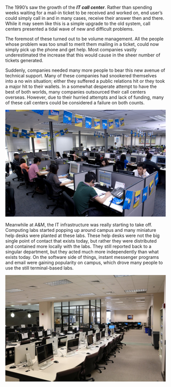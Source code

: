 The 1990’s saw the growth of the ***IT call center***. Rather than spending weeks waiting for a mail-in ticket to be received and worked on, end user’s could simply call in and in many cases, receive their answer then and there. While it may seem like this is a simple upgrade to the old system, call centers presented a tidal wave of new and difficult problems. 

The foremost of these turned out to be volume management. All the people whose problem was too small to merit them mailing in a ticket, could now simply pick up the phone and get help. Most companies vastly underestimated the increase that this would cause in the sheer number of tickets generated. 

Suddenly, companies needed many more people to bear this new avenue of technical support. Many of these companies had snookered themselves into a no win situation; either they suffered a public relations hit or they took a major hit to their wallets. In a somewhat desperate attempt to have the best of both worlds, many companies outsourced their call centers overseas. However, due to their hurried attempts and lack of funding, many of these call centers could be considered a failure on both counts. 

![](callcenter.jpg)

Meanwhile at A&M, the IT infrastructure was really starting to take off. Computing labs started popping up around campus and many miniature help desks were planted at these labs. These help desks were not the big single point of contact that exists today, but rather they were distributed and contained more locally with the labs. They still reported back to a singular department, but they acted much more independently than what exists today. On the software side of things, instant messenger programs and email were gaining popularity on campus, which drove many people to use the still terminal-based labs.

![](oal.jpg)
